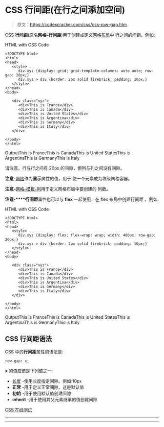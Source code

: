 # CSS 行间距(在行之间添加空间)

> 原文：<https://codescracker.com/css/css-row-gap.htm>

CSS **行间距**(原名**网格-行间距**)用于创建或定义[网格布局](/css/css-grid.htm)中 行之间的间距。例如:

HTML with CSS Code

```
<!DOCTYPE html>
<html>
<head>
   <style>
      div.xyz {display: grid; grid-template-columns: auto auto; row-gap: 20px;}
      div.xyz > div {border: 2px solid firebrick; padding: 10px;}
   </style>
</head>
<body>

   <div class="xyz">
      <div>This is France</div>
      <div>This is Canada</div>
      <div>This is United States</div>
      <div>This is Argentina</div>
      <div>This is Germany</div>
      <div>This is Italy</div>
   </div>

</body>
</html>
```

OutputThis is FranceThis is CanadaThis is United StatesThis is ArgentinaThis is GermanyThis is Italy

请注意，行与行之间有 20px 的间隙，但列与列之间没有间隙。

**注意-**[网格](/css/css-grid.htm)作为**显示**属性的值，用于 使一个元素成为块级网格容器。

**注意-**[网格-模板-列](/css/css-grid-template-columns.htm)用于定义网格布局中要创建的 列数。

**注意-****行间距**属性也可以与 **flex** 一起使用，在 flex 布局中创建行间距 。例如:

HTML with CSS Code

```
<!DOCTYPE html>
<html>
<head>
   <style>
      div.xyz {display: flex; flex-wrap: wrap; width: 400px; row-gap: 20px;}
      div.xyz > div {border: 2px solid firebrick; padding: 10px;}
   </style>
</head>
<body>

   <div class="xyz">
      <div>This is France</div>
      <div>This is Canada</div>
      <div>This is United States</div>
      <div>This is Argentina</div>
      <div>This is Germany</div>
      <div>This is Italy</div>
   </div>

</body>
</html>
```

OutputThis is FranceThis is CanadaThis is United StatesThis is ArgentinaThis is GermanyThis is Italy

## CSS 行间距语法

CSS 中的**行间距**属性的语法是:

```
row-gap: x;
```

**x** 的值应该是下列值之一:

*   [长度](/css/css-length-units.htm) -使用长度指定间隙。例如:10px
*   **正常** -用于定义正常间隙。这是默认值
*   **初始** -用于使用默认值创建间隙
*   **inherit** -用于使用其父元素继承的值创建间隙

[CSS 在线测试](/exam/showtest.php?subid=5)

* * *

* * *